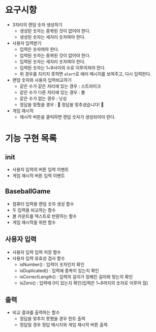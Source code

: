 # 요구시항
- 3자리의 랜덤 숫자 생성하기
  - 생성된 숫자는 중복된 것이 없어야 한다.
  - 생성된 숫자는 세자리 숫자여야 한다.
- 사용자 입력받기
  - 입력은 숫자여야 한다.
  - 입력된 숫자는 중복된 것이 없어야 한다.
  - 입력된 숫자는 세자리 숫자여야 한다.
  - 입력된 숫자는 1~9사이의 수로 이루어져야 한다.
  - 위 경우를 지키지 못하면 `alert`로 에러 메시지를 보여주고, 다시 입력한다.
- 랜덤 숫자와 사용자 입력비교하기
  - 같은 수가 같은 자리에 있는 경우 : 스트라이크
  - 같은 수가 다른 자리에 있는 경우 : 볼
  - 같은 수가 없는 경우 : 낫싱
  - 정답을 맞췄을 경우 :  🎉 정답을 맞추셨습니다! 🎉
- 게임 재시작
  - 재시작 버튼을 클릭하면 랜덤 숫자가 생성되어야 한다.
  
# 기능 구현 목록
## init
  - 사용자 입력의 버튼 입력 이벤트
  - 게임 재시작 버튼 입력 이벤트
## BaseballGame
- 컴퓨터 입력용 랜덤 숫자 생성 함수
- 두 입력을 비교하는 함수
- 볼 카운트를 텍스트로 반환하는 함수
- 게임 재시작을 위한 함수
## 사용자 입력
- 사용자 입력 입력 저장 함수
- 사용자 입력 유효성 검사 함수
  - isNumber() : 입력이 숫자인지 확인
  - isDuplicated() : 입력에 중복이 있는지 확인
  - isCorrectLength() : 입력의 길이가 정해진 길이와 맞는지 확인
  - isZero() : 입력에 0이 있는지 확인(입력은 1~9까지의 숫자로 이루어 짐)
## 출력
- 비교 결과를 출력하는 함수
  - 정답을 맞추지 못했을 경우 힌트 출력
  - 정답일 경우 정답 메시지와 게임 재시작 버튼 출력
